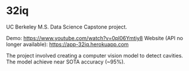 # 32iq

UC Berkeley M.S. Data Science Capstone project. 

Demo: https://www.youtube.com/watch?v=0pl06Ymtiy8
Website (API no longer available): https://app-32iq.herokuapp.com


The project involved creating a computer vision model to detect cavities. The model achieve near SOTA accuracy (~95%). 
